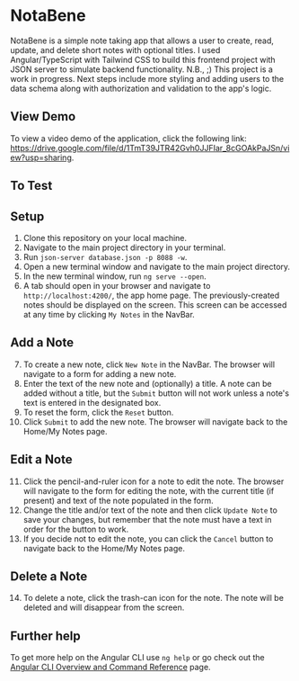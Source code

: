 # NotaBene

NotaBene is a simple note taking app that allows a user to create, read, update, and delete short notes with optional titles.
I used Angular/TypeScript with Tailwind CSS to build this frontend project with JSON server to simulate backend functionality.
N.B., ;) This project is a work in progress. Next steps include more styling and adding users to the data schema along with authorization and validation to the app's logic.

## View Demo

To view a video demo of the application, click the following link: https://drive.google.com/file/d/1TmT39JTR42Gvh0JJFIar_8cGOAkPaJSn/view?usp=sharing.

## To Test

## Setup

1. Clone this repository on your local machine.
2. Navigate to the main project directory in your terminal.
3. Run `json-server database.json -p 8088 -w`.
4. Open a new terminal window and navigate to the main project directory.
5. In the new terminal window, run `ng serve --open`.
6. A tab should open in your browser and navigate to `http://localhost:4200/`, the app home page. The previously-created notes should be displayed on the screen. This screen can be accessed at any time by clicking `My Notes` in the NavBar.

## Add a Note

7. To create a new note, click `New Note` in the NavBar. The browser will navigate to a form for adding a new note.
8. Enter the text of the new note and (optionally) a title. A note can be added without a title, but the `Submit` button will not work unless a note's text is entered in the designated box.
9. To reset the form, click the `Reset` button.
10. Click `Submit` to add the new note. The browser will navigate back to the Home/My Notes page.

## Edit a Note

11. Click the pencil-and-ruler icon for a note to edit the note. The browser will navigate to the form for editing the note, with the current title (if present) and text of the note populated in the form.
12. Change the title and/or text of the note and then click `Update Note` to save your changes, but remember that the note must have a text in order for the button to work.
13. If you decide not to edit the note, you can click the `Cancel` button to navigate back to the Home/My Notes page.

## Delete a Note

14. To delete a note, click the trash-can icon for the note. The note will be deleted and will disappear from the screen.

## Further help

To get more help on the Angular CLI use `ng help` or go check out the [Angular CLI Overview and Command Reference](https://angular.io/cli) page.
